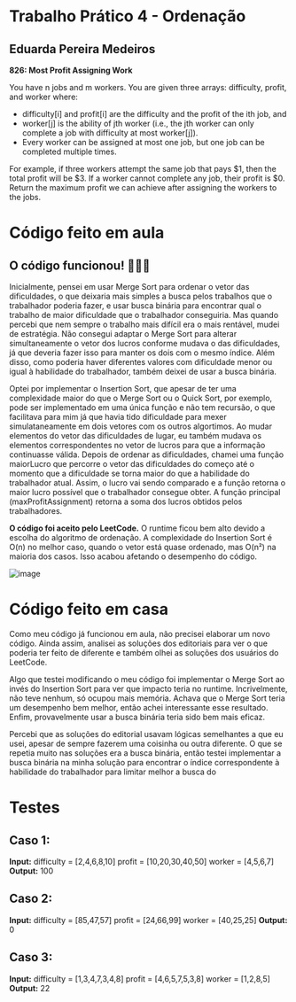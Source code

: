 # Trabalho Prático 4 - Ordenação
## Eduarda Pereira Medeiros

**826: Most Profit Assigning Work**

You have n jobs and m workers. You are given three arrays: difficulty, profit, and worker where:

* difficulty[i] and profit[i] are the difficulty and the profit of the ith job, and
* worker[j] is the ability of jth worker (i.e., the jth worker can only complete a job with difficulty at most worker[j]).
* Every worker can be assigned at most one job, but one job can be completed multiple times.

For example, if three workers attempt the same job that pays $1, then the total profit will be $3. If a worker cannot complete any job, their profit is $0.
Return the maximum profit we can achieve after assigning the workers to the jobs.

# Código feito em aula
## O código funcionou! 🎉🎉🎉

Inicialmente, pensei em usar Merge Sort para ordenar o vetor das dificuldades, o que deixaria mais simples a busca pelos trabalhos que o trabalhador poderia fazer, e usar busca binária para encontrar qual o trabalho de maior dificuldade que o trabalhador conseguiria. Mas quando percebi que nem sempre o trabalho mais difícil era o mais rentável, mudei de estratégia. Não consegui adaptar o Merge Sort para alterar simultaneamente o vetor dos lucros conforme mudava o das dificuldades, já que deveria fazer isso para manter os dois com o mesmo índice. Além disso, como poderia haver diferentes valores com dificuldade menor ou igual à habilidade do trabalhador, também deixei de usar a busca binária.

Optei por implementar o Insertion Sort, que apesar de ter uma complexidade maior do que o Merge Sort ou o Quick Sort, por exemplo, pode ser implementado em uma única função e não tem recursão, o que facilitava para mim já que havia tido dificuldade para mexer simulataneamente em dois vetores com os outros algortimos. Ao mudar elementos do vetor das dificuldades de lugar, eu também mudava os elementos correspondentes no vetor de lucros para que a informação continuasse válida. Depois de ordenar as dificuldades, chamei uma função maiorLucro que percorre o vetor das dificuldades do começo até o momento que a dificuldade se torna maior do que a habilidade do trabalhador atual. Assim, o lucro vai sendo comparado e a função retorna o maior lucro possível que o trabalhador consegue obter. A função principal (maxProfitAssignment) retorna a soma dos lucros obtidos pelos trabalhadores.

**O código foi aceito pelo LeetCode.** O runtime ficou bem alto devido a escolha do algoritmo de ordenação. A complexidade do Insertion Sort é O(n) no melhor caso, quando o vetor está quase ordenado, mas O(n²) na maioria dos casos. Isso acabou afetando o desempenho do código.

![image](https://github.com/user-attachments/assets/7951b62c-a684-4dc4-b5c1-7b71ee2bef32)

# Código feito em casa

Como meu código já funcionou em aula, não precisei elaborar um novo código. Ainda assim, analisei as soluções dos editoriais para ver o que poderia ter feito de diferente e também olhei as soluções dos usuários do LeetCode. 

Algo que testei modificando o meu código foi implementar o Merge Sort ao invés do Insertion Sort para ver que impacto teria no runtime. Incrivelmente, não teve nenhum, só ocupou mais memória. Achava que o Merge Sort teria um desempenho bem melhor, então achei interessante esse resultado. Enfim, provavelmente usar a busca binária teria sido bem mais eficaz.

Percebi que as soluções do editorial usavam lógicas semelhantes a que eu usei, apesar de sempre fazerem uma coisinha ou outra diferente. O que se repetia muito nas soluções era a busca binária, então testei implementar a busca binária na minha solução para encontrar o índice correspondente à habilidade do trabalhador para limitar melhor a busca do 

# Testes
## Caso 1:
**Input:**
difficulty = [2,4,6,8,10]
profit = [10,20,30,40,50]
worker = [4,5,6,7]
**Output:** 100

## Caso 2:
**Input:**
difficulty = [85,47,57]
profit = [24,66,99]
worker = [40,25,25]
**Output:** 0

## Caso 3:
**Input:**
difficulty = [1,3,4,7,3,4,8]
profit = [4,6,5,7,5,3,8]
worker = [1,2,8,5]
**Output:** 22
